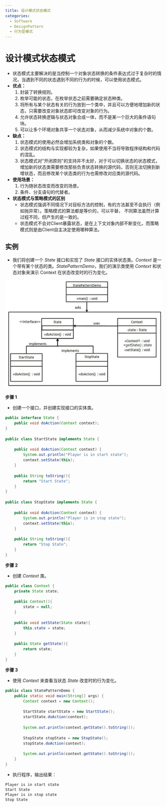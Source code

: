 ```yaml
---
title: 设计模式状态模式
categories:
  - Software
  - DesignPattern
  - 行为型模式
---
```

# 设计模式状态模式

- 状态模式主要解决的是当控制一个对象状态转换的条件表达式过于复杂时的情况，当遇到不同的状态遇到不同的行为的时候，可以使用状态模式。
- **优点：**
    1. 封装了转换规则。 
    2. 枚举可能的状态，在枚举状态之前需要确定状态种类。
    3. 将所有与某个状态有关的行为放到一个类中，并且可以方便地增加新的状态，只需要改变对象状态即可改变对象的行为。
    4. 允许状态转换逻辑与状态对象合成一体，而不是某一个巨大的条件语句块。
    5. 可以让多个环境对象共享一个状态对象，从而减少系统中对象的个数。
- **缺点：** 
    1. 状态模式的使用必然会增加系统类和对象的个数。
    2. 状态模式的结构与实现都较为复杂，如果使用不当将导致程序结构和代码的混乱。
    3. 状态模式对"开闭原则"的支持并不太好，对于可以切换状态的状态模式，增加新的状态类需要修改那些负责状态转换的源代码，否则无法切换到新增状态，而且修改某个状态类的行为也需修改对应类的源代码。
- **使用场景：** 
    1. 行为随状态改变而改变的场景。
    2. 条件、分支语句的代替者。
- **状态模式与策略模式的区别**
    - 状态模式强调不同情况下对目标方法的控制，有的方法甚至不会执行（例如抛异常）。策略模式的算法都是等价的，可以平替， 不同算法虽然计算过程不同，但产生的是一致的。
    - 状态模式不会对Client暴露状态，是在上下文对象内部不断变化，而策略模式则是由Client自主决定使用哪种算法。

## 实例

- 我们将创建一个 *State* 接口和实现了 *State* 接口的实体状态类。*Context* 是一个带有某个状态的类。*StatePatternDemo*，我们的演示类使用 *Context* 和状态对象来演示 Context 在状态改变时的行为变化。

![状态模式的 UML 图](https://raw.githubusercontent.com/LuShan123888/Files/main/Pictures/state_pattern_uml_diagram.png)

**步骤 1**

- 创建一个接口，并创建实现接口的实体类。

```java
public interface State {
    public void doAction(Context context);
}

public class StartState implements State {

    public void doAction(Context context) {
        System.out.println("Player is in start state");
        context.setState(this); 
    }

    public String toString(){
        return "Start State";
    }
}

public class StopState implements State {

    public void doAction(Context context) {
        System.out.println("Player is in stop state");
        context.setState(this); 
    }

    public String toString(){
        return "Stop State";
    }
}
```

**步骤 2**

- 创建 *Context* 类。

```java
public class Context {
    private State state;

    public Context(){
        state = null;
    }

    public void setState(State state){
        this.state = state;     
    }

    public State getState(){
        return state;
    }
}
```

**步骤 3**

- 使用 *Context* 来查看当状态 *State* 改变时的行为变化。

```java
public class StatePatternDemo {
    public static void main(String[] args) {
        Context context = new Context();

        StartState startState = new StartState();
        startState.doAction(context);

        System.out.println(context.getState().toString());

        StopState stopState = new StopState();
        stopState.doAction(context);

        System.out.println(context.getState().toString());
    }
}
```

- 执行程序，输出结果：

```
Player is in start state
Start State
Player is in stop state
Stop State
```